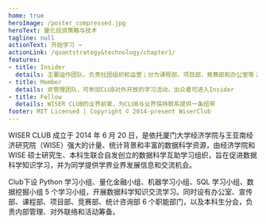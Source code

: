 ```yaml
---
home: true
heroImage: /poster_compressed.jpg
heroText: 量化投资策略与技术
tagline: null
actionText: 开始学习 →
actionLink: /quantstrategy&technology/chapter1/
features:
- title: Insider
  details: 主要运作团队，负责社团组织和运营；分为课程部、项目部、竟赛部和办公室等；团队精神：Passion Curious Analytical
- title: Member
  details: 非管理团队，可参加CLUB对外开放的学习活动，出众者可进入Insider
- title: Fellow
  details: WISER CLUB的业界前辈，为CLUB与业界保持联系提供一条纽带
footer: MIT Licensed | Copyright © 2014-present WiserClub
---
```


WISER CLUB 成立于 2014 年 6 月 20 日，是依托厦门大学经济学院与王亚南经济研究院（WISE）强大的计量、统计背景和丰富的数据科学资源，由经济学院和WISE 硕士研究生、本科生联合自发创立的数据科学互助学习组织，旨在促进数据科学知识学习，并为同学提供学界业界发展信息和交流机会。

Club下设 Python 学习小组、量化金融小组、机器学习小组、SQL 学习小组、数据挖掘小组 5 个学习小组，开展数据科学知识交流学习。同时设有办公室、宣传部、课程部、项目部、竞赛部、统计咨询部 6 个职能部门，以及本科生分会，负责内部管理、对外联络和活动筹备。